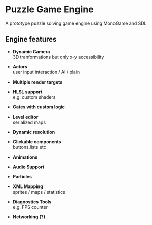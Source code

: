 Puzzle Game Engine
==================

A prototype puzzle solving game engine using MonoGame and SDL


Engine features
---------------


* **Dynamic Camera** <br>
  3D tranformations but only x-y accessibility
  
* **Actors** <br>
  user input interaction / AI / plain
  
* **Multiple render targets**

* **HLSL support** <br>
  e.g. custom shaders
  
* **Gates with custom logic**

* **Level editor** <br>
 serialized maps
 
* **Dynamic resolution**

* **Clickable components** <br>
  buttons,lists etc
  
* **Animations**

* **Audio Support**

* **Particles**

* **XML Mapping** <br>
 sprites / maps / statistics
 
* **Diagnostics Tools** <br>
 e.g. FPS counter
 
* **Networking (?)**

  
  




